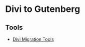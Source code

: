 # Divi to Gutenberg

## Tools
- [Divi Migration Tools](https://github.com/WordPress/move-to-wp/tree/trunk/tools/divi-to-gutenberg/divi-migration-tools) 

